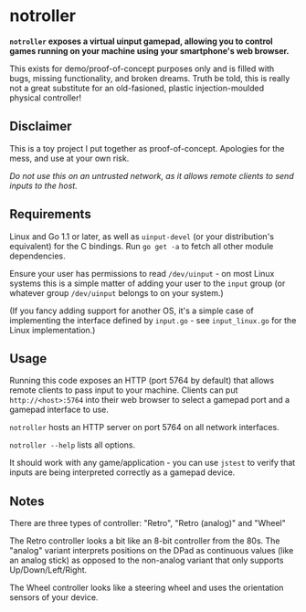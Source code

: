 notroller
=========

**`notroller` exposes a virtual uinput gamepad, allowing you to control games
running on your machine using your smartphone's web browser.**

This exists for demo/proof-of-concept purposes only and is filled with bugs,
missing functionality, and broken dreams. Truth be told, this is really not
a great substitute for an old-fasioned, plastic injection-moulded physical
controller!

## Disclaimer
This is a toy project I put together as proof-of-concept. Apologies for the
mess, and use at your own risk.

*Do not use this on an untrusted network, as it allows remote clients to 
send inputs to the host.*

## Requirements
Linux and Go 1.1 or later, as well as `uinput-devel` (or your distribution's
equivalent) for the C bindings. Run `go get -a` to fetch all other module
dependencies.

Ensure your user has permissions to read `/dev/uinput` - on most Linux systems
this is a simple matter of adding your user to the `input` group (or whatever
group `/dev/uinput` belongs to on your system.)

(If you fancy adding support for another OS, it's a simple case of 
implementing the interface defined by `input.go` - see `input_linux.go` for 
the Linux implementation.)

## Usage
Running this code exposes an HTTP (port 5764 by default) that allows remote
clients to pass input to your machine. Clients can put `http://<host>:5764`
into their web browser to select a gamepad port and a gamepad interface to use.

`notroller` hosts an HTTP server on port 5764 on all network interfaces.

`notroller --help` lists all options. 

It should work with any game/application - you can use `jstest` to 
verify that inputs are being interpreted correctly as a gamepad device.

## Notes
There are three types of controller: "Retro", "Retro (analog)" and "Wheel"

The Retro controller looks a bit like an 8-bit controller from the 80s. The
"analog" variant interprets positions on the DPad as continuous values
(like an analog stick) as opposed to the non-analog variant that only supports
Up/Down/Left/Right.

The Wheel controller looks like a steering wheel and uses the orientation
sensors of your device.
